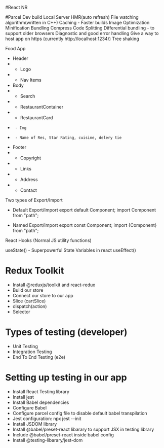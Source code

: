 #React NR

#Parcel
Dev build
Local Server
HMR(auto refresh)
File watching algorithm(written in C++)
Caching - Faster builds
Image Optimization
Minification
Bundling
Compress
Code Splitting
Differential bundling - to support older browsers
Diagnostic and good error handling
Give a way to host app on https (currently http://localhost:1234/)
Tree shaking

Food App

- Header
- - Logo
- - Nav Items
- Body
- - Search
- - RestaurantContainer
- - RestaurantCard
-      - Img
-      - Name of Res, Star Rating, cuisine, delery tie
- Footer
- - Copyright
- - Links
- - Address
- - Contact

Two types of Export/Import

- Default Export/Import
  export default Component;
  import Component from "path";

- Named Export/Import
  export const Component;
  import {Component} from "path";

React Hooks
(Normal JS utility functions)

useState() - Superpowerful State Variables in react
useEffect()

# Redux Toolkit

- Install @reduxjs/toolkit and react-redux
- Build our store
- Connect our store to our app
- Slice (cartSlice)
- dispatch(action)
- Selector

# Types of testing (developer)

- Unit Testing
- Integration Testing
- End To End Testing (e2e)

# Setting up testing in our app

- Install React Testing library
- Install jest
- Install Babel dependencies
- Configure Babel
- Configure parcel config file to disable default babel transpilation
- Jest configuration: npx jest --init
- Install JSDOM library
- Install @babel/preset-react libarary to support JSX in testing library
- Include @babel/preset-react inside babel config
- Install @testing-libarary/jest-dom
